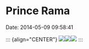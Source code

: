 Prince Rama
===========

Date: 2014-05-09 09:58:41

::: {align="CENTER"}
[![](http://www.jwz.org/images/img_3446-thumb.jpg)](http://www.jwz.org/images/img_3446.jpg)[![](http://www.jwz.org/images/img_3468-thumb.jpg)](http://www.jwz.org/images/img_3468.jpg)[![](http://www.jwz.org/images/img_3489-thumb.jpg)](http://www.jwz.org/images/img_3489.jpg)
:::

